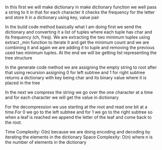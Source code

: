 In this first we will make dictionary in make dictionary function we well pass a string to it in that for each character it checks the frequency for the letter and store it in a dictionary using key, value pair

In the build code method basically what I am doing first we send the dictionary and converting it a list of tuples where each tuple has char and its frequency (ch, freq). We are extracting the two minimum tuples using extract _min function to iterate it and get the minimum count  and we are combining it and again we are adding it to tuple and removing the previous used two minimum tuples. At the end we will be getting list representing the tree structure

In the generate code method we are assigning the empty string to root after that using recursion assigning 0 for left subtree and 1 for right subtree returns a dictionary with key being char and its binary value where it is placed in the tree

In the next we compress the string we go over the one character at a time and for each character we will get the value in dictionary

For the decompression we use starting at the root and read one bit at a time.For 0 we go to the left subtree and for 1 we go to the right subtree so when a leaf is reached we append the letter of the leaf and come back to the root.

Time Complexity: O(n) because we are doing encoding and decoding by iterating the elements in the dictionary 
Space Complexity: O(n) where n is the number of elements in the dictionary
